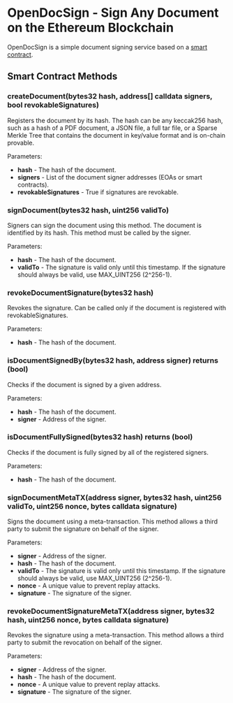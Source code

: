 # OpenDocSign - Sign Any Document on the Ethereum Blockchain

OpenDocSign is a simple document signing service based on a [smart contract](contracts/DocSignContract.sol).

## Smart Contract Methods

### createDocument(bytes32 hash, address[] calldata signers, bool revokableSignatures)

Registers the document by its hash. The hash can be any keccak256 hash, such as a hash of a PDF document, a JSON file, a full tar file, or a Sparse Merkle Tree that contains the document in key/value format and is on-chain provable.

Parameters:
- **hash** - The hash of the document.
- **signers** - List of the document signer addresses (EOAs or smart contracts).
- **revokableSignatures** - True if signatures are revokable.

### signDocument(bytes32 hash, uint256 validTo)

Signers can sign the document using this method. The document is identified by its hash. This method must be called by the signer.

Parameters:
- **hash** - The hash of the document.
- **validTo** - The signature is valid only until this timestamp. If the signature should always be valid, use MAX_UINT256 (2^256-1).

### revokeDocumentSignature(bytes32 hash)

Revokes the signature. Can be called only if the document is registered with revokableSignatures.

Parameters:
- **hash** - The hash of the document.

### isDocumentSignedBy(bytes32 hash, address signer) returns (bool)

Checks if the document is signed by a given address.

Parameters:
- **hash** - The hash of the document.
- **signer** - Address of the signer.

### isDocumentFullySigned(bytes32 hash) returns (bool)

Checks if the document is fully signed by all of the registered signers.

Parameters:
- **hash** - The hash of the document.

### signDocumentMetaTX(address signer, bytes32 hash, uint256 validTo, uint256 nonce, bytes calldata signature)

Signs the document using a meta-transaction. This method allows a third party to submit the signature on behalf of the signer.

Parameters:
- **signer** - Address of the signer.
- **hash** - The hash of the document.
- **validTo** - The signature is valid only until this timestamp. If the signature should always be valid, use MAX_UINT256 (2^256-1).
- **nonce** - A unique value to prevent replay attacks.
- **signature** - The signature of the signer.

### revokeDocumentSignatureMetaTX(address signer, bytes32 hash, uint256 nonce, bytes calldata signature)

Revokes the signature using a meta-transaction. This method allows a third party to submit the revocation on behalf of the signer.

Parameters:
- **signer** - Address of the signer.
- **hash** - The hash of the document.
- **nonce** - A unique value to prevent replay attacks.
- **signature** - The signature of the signer.



